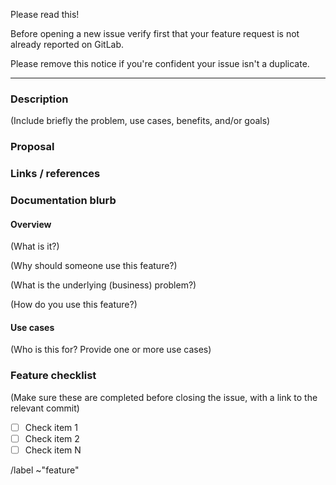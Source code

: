 Please read this!

Before opening a new issue verify first that your feature request is not already
reported on GitLab.

Please remove this notice if you're confident your issue isn't a duplicate.

------

### Description

(Include briefly the problem, use cases, benefits, and/or goals)

### Proposal

### Links / references

### Documentation blurb

#### Overview

(What is it?)

(Why should someone use this feature?)

(What is the underlying (business) problem?)

(How do you use this feature?)

#### Use cases

(Who is this for? Provide one or more use cases)

### Feature checklist

(Make sure these are completed before closing the issue, with a link to the relevant commit)

- [ ] Check item 1
- [ ] Check item 2
- [ ] Check item N

/label ~"feature"

